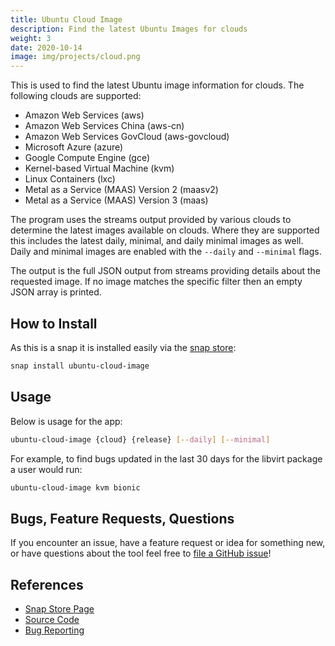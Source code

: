 ```yaml
---
title: Ubuntu Cloud Image
description: Find the latest Ubuntu Images for clouds
weight: 3
date: 2020-10-14
image: img/projects/cloud.png
---
```


This is used to find the latest Ubuntu image information for clouds. The following clouds are supported:

- Amazon Web Services (aws)
- Amazon Web Services China (aws-cn)
- Amazon Web Services GovCloud (aws-govcloud)
- Microsoft Azure (azure)
- Google Compute Engine (gce)
- Kernel-based Virtual Machine (kvm)
- Linux Containers (lxc)
- Metal as a Service (MAAS) Version 2 (maasv2)
- Metal as a Service (MAAS) Version 3 (maas)

The program uses the streams output provided by various clouds to determine the latest images available on clouds. Where they are supported this includes the latest daily, minimal, and daily minimal images as well. Daily and minimal images are enabled with the `--daily` and `--minimal` flags.

The output is the full JSON output from streams providing details about the requested image. If no image matches the specific filter then an empty JSON array is printed.

## How to Install

As this is a snap it is installed easily via the [snap store](https://snapcraft.io/ubuntu-cloud-image):

```bash
snap install ubuntu-cloud-image
```

## Usage

Below is usage for the app:

```bash
ubuntu-cloud-image {cloud} {release} [--daily] [--minimal]
```

For example, to find bugs updated in the last 30 days for the libvirt package a user would run:

```bash
ubuntu-cloud-image kvm bionic
```

## Bugs, Feature Requests, Questions

If you encounter an issue, have a feature request or idea for something new, or have questions about the tool feel free to [file a GitHub issue](https://github.com/powersj/ubuntu-cloud-image/issues/new)!

## References

* [Snap Store Page](https://snapcraft.io/ubuntu-cloud-image)
* [Source Code](https://github.com/powersj/ubuntu-cloud-image)
* [Bug Reporting](https://github.com/powersj/ubuntu-cloud-image/issues/new)
